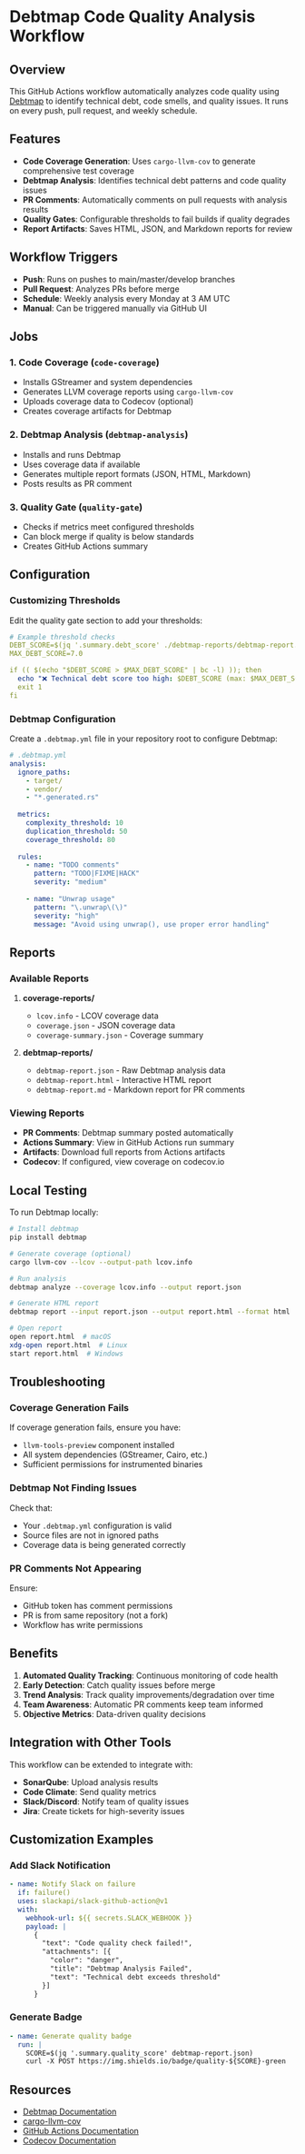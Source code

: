 # Debtmap Code Quality Analysis Workflow

## Overview

This GitHub Actions workflow automatically analyzes code quality using [Debtmap](https://github.com/iepathos/debtmap) to identify technical debt, code smells, and quality issues. It runs on every push, pull request, and weekly schedule.

## Features

- **Code Coverage Generation**: Uses `cargo-llvm-cov` to generate comprehensive test coverage
- **Debtmap Analysis**: Identifies technical debt patterns and code quality issues
- **PR Comments**: Automatically comments on pull requests with analysis results
- **Quality Gates**: Configurable thresholds to fail builds if quality degrades
- **Report Artifacts**: Saves HTML, JSON, and Markdown reports for review

## Workflow Triggers

- **Push**: Runs on pushes to main/master/develop branches
- **Pull Request**: Analyzes PRs before merge
- **Schedule**: Weekly analysis every Monday at 3 AM UTC
- **Manual**: Can be triggered manually via GitHub UI

## Jobs

### 1. Code Coverage (`code-coverage`)
- Installs GStreamer and system dependencies
- Generates LLVM coverage reports using `cargo-llvm-cov`
- Uploads coverage data to Codecov (optional)
- Creates coverage artifacts for Debtmap

### 2. Debtmap Analysis (`debtmap-analysis`)
- Installs and runs Debtmap
- Uses coverage data if available
- Generates multiple report formats (JSON, HTML, Markdown)
- Posts results as PR comment

### 3. Quality Gate (`quality-gate`)
- Checks if metrics meet configured thresholds
- Can block merge if quality is below standards
- Creates GitHub Actions summary

## Configuration

### Customizing Thresholds

Edit the quality gate section to add your thresholds:

```yaml
# Example threshold checks
DEBT_SCORE=$(jq '.summary.debt_score' ./debtmap-reports/debtmap-report.json)
MAX_DEBT_SCORE=7.0

if (( $(echo "$DEBT_SCORE > $MAX_DEBT_SCORE" | bc -l) )); then
  echo "❌ Technical debt score too high: $DEBT_SCORE (max: $MAX_DEBT_SCORE)"
  exit 1
fi
```

### Debtmap Configuration

Create a `.debtmap.yml` file in your repository root to configure Debtmap:

```yaml
# .debtmap.yml
analysis:
  ignore_paths:
    - target/
    - vendor/
    - "*.generated.rs"
  
  metrics:
    complexity_threshold: 10
    duplication_threshold: 50
    coverage_threshold: 80
    
  rules:
    - name: "TODO comments"
      pattern: "TODO|FIXME|HACK"
      severity: "medium"
    
    - name: "Unwrap usage"
      pattern: "\.unwrap\(\)"
      severity: "high"
      message: "Avoid using unwrap(), use proper error handling"
```

## Reports

### Available Reports

1. **coverage-reports/**
   - `lcov.info` - LCOV coverage data
   - `coverage.json` - JSON coverage data
   - `coverage-summary.json` - Coverage summary

2. **debtmap-reports/**
   - `debtmap-report.json` - Raw Debtmap analysis data
   - `debtmap-report.html` - Interactive HTML report
   - `debtmap-report.md` - Markdown report for PR comments

### Viewing Reports

- **PR Comments**: Debtmap summary posted automatically
- **Actions Summary**: View in GitHub Actions run summary
- **Artifacts**: Download full reports from Actions artifacts
- **Codecov**: If configured, view coverage on codecov.io

## Local Testing

To run Debtmap locally:

```bash
# Install debtmap
pip install debtmap

# Generate coverage (optional)
cargo llvm-cov --lcov --output-path lcov.info

# Run analysis
debtmap analyze --coverage lcov.info --output report.json

# Generate HTML report
debtmap report --input report.json --output report.html --format html

# Open report
open report.html  # macOS
xdg-open report.html  # Linux
start report.html  # Windows
```

## Troubleshooting

### Coverage Generation Fails

If coverage generation fails, ensure you have:
- `llvm-tools-preview` component installed
- All system dependencies (GStreamer, Cairo, etc.)
- Sufficient permissions for instrumented binaries

### Debtmap Not Finding Issues

Check that:
- Your `.debtmap.yml` configuration is valid
- Source files are not in ignored paths
- Coverage data is being generated correctly

### PR Comments Not Appearing

Ensure:
- GitHub token has comment permissions
- PR is from same repository (not a fork)
- Workflow has write permissions

## Benefits

1. **Automated Quality Tracking**: Continuous monitoring of code health
2. **Early Detection**: Catch quality issues before merge
3. **Trend Analysis**: Track quality improvements/degradation over time
4. **Team Awareness**: Automatic PR comments keep team informed
5. **Objective Metrics**: Data-driven quality decisions

## Integration with Other Tools

This workflow can be extended to integrate with:
- **SonarQube**: Upload analysis results
- **Code Climate**: Send quality metrics
- **Slack/Discord**: Notify team of quality issues
- **Jira**: Create tickets for high-severity issues

## Customization Examples

### Add Slack Notification

```yaml
- name: Notify Slack on failure
  if: failure()
  uses: slackapi/slack-github-action@v1
  with:
    webhook-url: ${{ secrets.SLACK_WEBHOOK }}
    payload: |
      {
        "text": "Code quality check failed!",
        "attachments": [{
          "color": "danger",
          "title": "Debtmap Analysis Failed",
          "text": "Technical debt exceeds threshold"
        }]
      }
```

### Generate Badge

```yaml
- name: Generate quality badge
  run: |
    SCORE=$(jq '.summary.quality_score' debtmap-report.json)
    curl -X POST https://img.shields.io/badge/quality-${SCORE}-green
```

## Resources

- [Debtmap Documentation](https://github.com/iepathos/debtmap)
- [cargo-llvm-cov](https://github.com/taiki-e/cargo-llvm-cov)
- [GitHub Actions Documentation](https://docs.github.com/actions)
- [Codecov Documentation](https://docs.codecov.io)